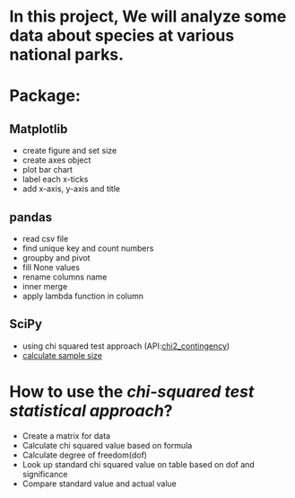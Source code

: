 # In this project, We will analyze some data about species at various national parks.

# Package:
## Matplotlib
- create figure and set size
- create axes object
- plot bar chart
- label each x-ticks
- add x-axis, y-axis and title

## pandas
- read csv file
- find unique key and count numbers
- groupby and pivot
- fill None values
- rename columns name
- inner merge
- apply lambda function in column

## SciPy
- using chi squared test approach (API:[chi2_contingency](https://docs.scipy.org/doc/scipy/reference/generated/scipy.stats.chi2_contingency.html))
- [calculate sample size](https://s3.amazonaws.com/codecademy-content/courses/learn-hypothesis-testing/a_b_sample_size/index.html) 

# How to use the *chi-squared test statistical approach*?
 - Create a matrix for data
 - Calculate chi squared value based on formula
 - Calculate degree of freedom(dof)
 - Look up standard chi squared value on table based on dof and significance
 - Compare standard value and actual value
